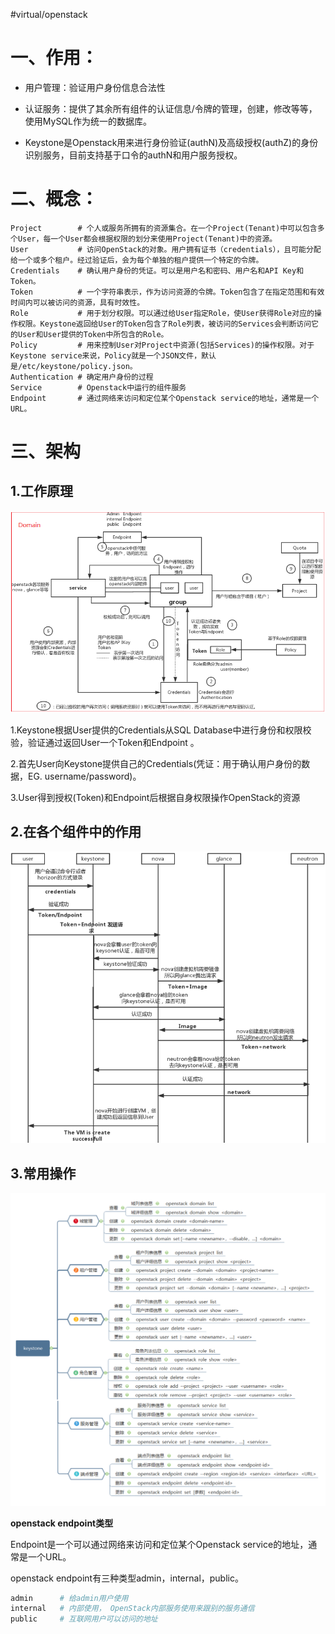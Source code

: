 #virtual/openstack

# 一、作用：

*   用户管理：验证用户身份信息合法性

*   认证服务：提供了其余所有组件的认证信息/令牌的管理，创建，修改等等，使用MySQL作为统一的数据库。

*   Keystone是Openstack用来进行身份验证(authN)及高级授权(authZ)的身份识别服务，目前支持基于口令的authN和用户服务授权。

# 二、概念：

```text
Project        # 个人或服务所拥有的资源集合。在一个Project(Tenant)中可以包含多个User，每一个User都会根据权限的划分来使用Project(Tenant)中的资源。
User           # 访问OpenStack的对象。用户拥有证书（credentials），且可能分配给一个或多个租户。经过验证后，会为每个单独的租户提供一个特定的令牌。
Credentials    # 确认用户身份的凭证。可以是用户名和密码、用户名和API Key和Token。
Token          # 一个字符串表示，作为访问资源的令牌。Token包含了在指定范围和有效时间内可以被访问的资源，具有时效性。
Role           # 用于划分权限。可以通过给User指定Role，使User获得Role对应的操作权限。Keystone返回给User的Token包含了Role列表，被访问的Services会判断访问它的User和User提供的Token中所包含的Role。
Policy         # 用来控制User对Project中资源(包括Services)的操作权限。对于Keystone service来说，Policy就是一个JSON文件，默认是/etc/keystone/policy.json。
Authentication # 确定用户身份的过程
Service        # Openstack中运行的组件服务
Endpoint       # 通过网络来访问和定位某个Openstack service的地址，通常是一个URL。
```

# 三、架构

## 1.工作原理

![](assets/OpenStack之Keystone组件详解/image-20221127212632051.png)

1.Keystone根据User提供的Credentials从SQL Database中进行身份和权限校验，验证通过返回User一个Token和Endpoint 。

2.首先User向Keystone提供自己的Credentials(凭证：用于确认用户身份的数据，EG. username/password)。

3.User得到授权(Token)和Endpoint后根据自身权限操作OpenStack的资源

## 2.在各个组件中的作用

![](assets/OpenStack之Keystone组件详解/image-20221127212639207.png)

## 3.常用操作

![](assets/OpenStack之Keystone组件详解/image-20221127212645236.png)

**openstack endpoint类型**

Endpoint是一个可以通过网络来访问和定位某个Openstack service的地址，通常是一个URL。

openstack endpoint有三种类型admin，internal，public。

```bash
admin      # 给admin用户使用
internal   # 内部使用， OpenStack内部服务使用来跟别的服务通信
public     # 互联网用户可以访问的地址
```
